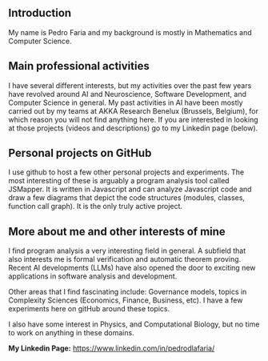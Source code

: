 ## Introduction

My name is Pedro Faria and my background is mostly in Mathematics and Computer Science.

## Main professional activities

I have several different interests, but my activities over the past few years have revolved around AI and Neuroscience, Software Development, and Computer Science in general.
My past activities in AI have been mostly carried out by my teams at AKKA Research Benelux (Brussels, Belgium), for which reason you will not find anything here. If you are interested in looking at those projects (videos and descriptions) go to my Linkedin page (below).


## Personal projects on GitHub

I use github to host a few other personal projects and experiments. The most interesting of these is arguably a program analysis tool called JSMapper. It is written in Javascript and can analyze Javascript code and draw a few diagrams that depict the code structures (modules, classes, function call graph). It is the only truly active project.


## More about me and other interests of mine

I find program analysis a very interesting field in general. A subfield that also interests me is formal verification and automatic theorem proving.
Recent AI developments (LLMs) have also opened the door to exciting new applications in software analysis and development.

Other areas that I find fascinating include: Governance models, topics in Complexity Sciences (Economics, Finance, Business, etc). I have a few experiments here on gitHub around these topics.

I also have some interest in Physics, and Computational Biology, but no time to work on anything in these domains.



**My Linkedin Page:**   https://www.linkedin.com/in/pedrodlafaria/

